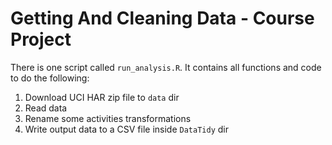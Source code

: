 # Getting And Cleaning Data - Course Project

There is one script called `run_analysis.R`. It contains all functions and code to do the following:

1. Download UCI HAR zip file to `data` dir
2. Read data
3. Rename some activities transformations
4. Write output data to a CSV file inside `DataTidy` dir
